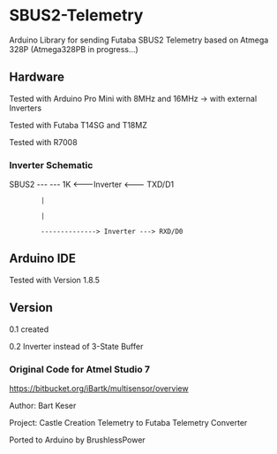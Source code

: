 # SBUS2-Telemetry
Arduino Library for sending Futaba SBUS2 Telemetry based on Atmega 328P (Atmega328PB in progress...)

## Hardware

Tested with Arduino Pro Mini with 8MHz and 16MHz -> with external Inverters

Tested with Futaba T14SG and T18MZ

Tested with R7008


### Inverter Schematic

SBUS2       ---  --- 1K <---Inverter <--- TXD/D1
      
            |

            |

            --------------> Inverter ---> RXD/D0


## Arduino IDE

Tested with Version 1.8.5


## Version

0.1     created

0.2     Inverter instead of 3-State Buffer


### Original Code for Atmel Studio 7
https://bitbucket.org/iBartk/multisensor/overview

Author: Bart Keser

Project: Castle Creation Telemetry to Futaba Telemetry Converter

Ported to Arduino by BrushlessPower

